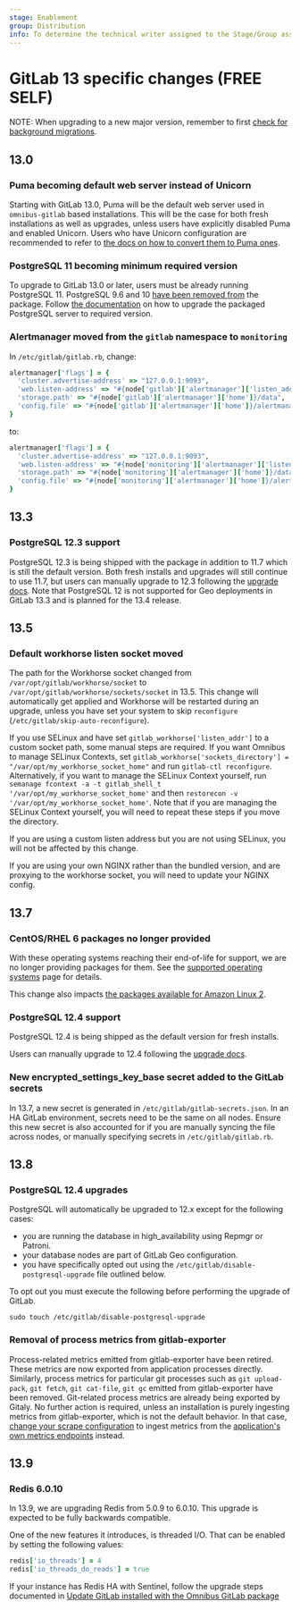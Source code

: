 ```yaml
---
stage: Enablement
group: Distribution
info: To determine the technical writer assigned to the Stage/Group associated with this page, see https://about.gitlab.com/handbook/engineering/ux/technical-writing/#designated-technical-writers
---
```


# GitLab 13 specific changes **(FREE SELF)**

NOTE:
When upgrading to a new major version, remember to first [check for background migrations](https://docs.gitlab.com/ee/update/index.html#checking-for-background-migrations-before-upgrading).

## 13.0

### Puma becoming default web server instead of Unicorn

Starting with GitLab 13.0, Puma will be the default web server used in
`omnibus-gitlab` based installations. This will be the case for both fresh
installations as well as upgrades, unless users have explicitly disabled Puma
and enabled Unicorn. Users who have Unicorn configuration are recommended to
refer to [the docs on how to convert them to Puma ones](https://docs.gitlab.com/ee/administration/operations/puma.html#convert-unicorn-settings-to-puma).

### PostgreSQL 11 becoming minimum required version

To upgrade to GitLab 13.0 or later, users must be already running PostgreSQL 11.
PostgreSQL 9.6 and 10 [have been removed from](https://gitlab.com/gitlab-org/omnibus-gitlab/-/merge_requests/4186)
the package. Follow [the documentation](../settings/database.md#upgrade-packaged-postgresql-server)
on how to upgrade the packaged PostgreSQL server to required version.

### Alertmanager moved from the `gitlab` namespace to `monitoring`

In `/etc/gitlab/gitlab.rb`, change:

```ruby
alertmanager['flags'] = {
  'cluster.advertise-address' => "127.0.0.1:9093",
  'web.listen-address' => "#{node['gitlab']['alertmanager']['listen_address']}",
  'storage.path' => "#{node['gitlab']['alertmanager']['home']}/data",
  'config.file' => "#{node['gitlab']['alertmanager']['home']}/alertmanager.yml"
}
```

to:

```ruby
alertmanager['flags'] = {
  'cluster.advertise-address' => "127.0.0.1:9093",
  'web.listen-address' => "#{node['monitoring']['alertmanager']['listen_address']}",
  'storage.path' => "#{node['monitoring']['alertmanager']['home']}/data",
  'config.file' => "#{node['monitoring']['alertmanager']['home']}/alertmanager.yml"
}
```

## 13.3

### PostgreSQL 12.3 support

PostgreSQL 12.3 is being shipped with the package in addition to 11.7 which is still the default version.
Both fresh installs and upgrades will still continue to use 11.7, but users can manually upgrade to 12.3 following the
[upgrade docs](../settings/database.md#upgrade-packaged-postgresql-server). Note that PostgreSQL 12 is not supported
for Geo deployments in GitLab 13.3 and is planned for the 13.4 release.

## 13.5

### Default workhorse listen socket moved

The path for the Workhorse socket changed from `/var/opt/gitlab/workhorse/socket` to `/var/opt/gitlab/workhorse/sockets/socket` in 13.5. This change will automatically get applied and Workhorse will be restarted during an upgrade, unless you have set your system to skip `reconfigure` (`/etc/gitlab/skip-auto-reconfigure`).

If you use SELinux and have set `gitlab_workhorse['listen_addr']` to a custom socket path, some manual steps are required. If you want Omnibus to manage SELinux Contexts, set `gitlab_workhorse['sockets_directory'] = "/var/opt/my_workhorse_socket_home"` and run `gitlab-ctl reconfigure`. Alternatively, if you want to manage the SELinux Context yourself, run `semanage fcontext -a -t gitlab_shell_t '/var/opt/my_workhorse_socket_home'` and then `restorecon -v '/var/opt/my_workhorse_socket_home'`. Note that if you are managing the SELinux Context yourself, you will need to repeat these steps if you move the directory.

If you are using a custom listen address but you are not using SELinux, you will not be affected by this change.

If you are using your own NGINX rather than the bundled version, and are proxying to the workhorse socket, you will need to update your NGINX config.

## 13.7

### CentOS/RHEL 6 packages no longer provided

With these operating systems reaching their end-of-life for support, we are no longer providing packages for them. See the [supported operating systems](https://docs.gitlab.com/ee/administration/package_information/deprecated_os.html) page for details.

This change also impacts [the packages available for Amazon Linux 2](https://docs.gitlab.com/ee/update/package/#gitlab-137-and-later-unavailable-on-amazon-linux-2).

### PostgreSQL 12.4 support

PostgreSQL 12.4 is being shipped as the default version for fresh installs.

Users can manually upgrade to 12.4 following the  [upgrade docs](../settings/database.md#gitlab-133-and-later).

### New encrypted_settings_key_base secret added to the GitLab secrets

In 13.7, a new secret is generated in `/etc/gitlab/gitlab-secrets.json`. In an HA GitLab environment, secrets need to
be the same on all nodes. Ensure this new secret is also accounted for if you are manually syncing the file across
nodes, or manually specifying secrets in `/etc/gitlab/gitlab.rb`.

## 13.8

### PostgreSQL 12.4 upgrades

PostgreSQL will automatically be upgraded to 12.x except for the following cases:

- you are running the database in high_availability using Repmgr or Patroni.
- your database nodes are part of GitLab Geo configuration.
- you have specifically opted out using the `/etc/gitlab/disable-postgresql-upgrade` file outlined below.

To opt out you must execute the following before performing the upgrade of GitLab.

```shell
sudo touch /etc/gitlab/disable-postgresql-upgrade
```

<!-- disabling this rule because it fails on gitlab-exporter -->
<!-- markdownlint-disable MD044 -->
### Removal of process metrics from gitlab-exporter

Process-related metrics emitted from gitlab-exporter have been retired. These metrics are now exported
from application processes directly.
Similarly, process metrics for particular git processes such as `git upload-pack`,
`git fetch`, `git cat-file`, `git gc` emitted from gitlab-exporter have been removed.
Git-related process metrics are already being exported by Gitaly.
No further action is required, unless an installation is purely
ingesting metrics from gitlab-exporter, which is not the default behavior. In that case,
[change your scrape configuration](https://docs.gitlab.com/ee/administration/monitoring/prometheus/#adding-custom-scrape-configurations)
to ingest metrics from the [application's own metrics endpoints](https://docs.gitlab.com/ee/administration/monitoring/prometheus/gitlab_metrics.html)
instead.
<!-- markdownlint-enable MD044 -->

## 13.9

### Redis 6.0.10

In 13.9, we are upgrading Redis from 5.0.9 to 6.0.10. This upgrade is expected
to be fully backwards compatible.

One of the new features it introduces, is threaded I/O. That can be enabled by
setting the following values:

```ruby
redis['io_threads'] = 4
redis['io_threads_do_reads'] = true
```

If your instance has Redis HA with Sentinel, follow the upgrade steps documented in
[Update GitLab installed with the Omnibus GitLab package](https://docs.gitlab.com/ee/update/zero_downtime.html#use-redis-ha-using-sentinel)
